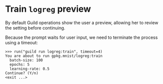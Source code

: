 # Train `logreg` preview

By default Guild operations show the user a preview, allowing her to
review the setting before continuing.

Because the prompt waits for user input, we need to terminate the
process using a timeout:

    >>> run("guild run logreg:train", timeout=4)
    You are about to run gpkg.mnist/logreg:train
      batch-size: 100
      epochs: 5
      learning-rate: 0.5
    Continue? (Y/n)
    <exit ...>
